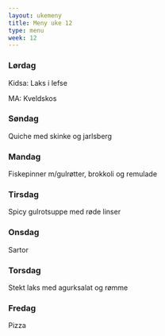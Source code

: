 ```yaml
---
layout: ukemeny
title: Meny uke 12
type: menu
week: 12
---
```


### Lørdag

Kidsa: Laks i lefse

MA: Kveldskos

### Søndag

Quiche med skinke og jarlsberg

### Mandag

Fiskepinner m/gulrøtter, brokkoli og remulade

### Tirsdag

Spicy gulrotsuppe med røde linser

### Onsdag

Sartor

### Torsdag

Stekt laks med agurksalat og rømme

### Fredag

Pizza

